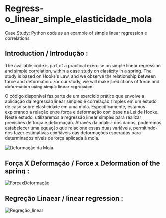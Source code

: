 # Regress-o_linear_simple_elasticidade_mola
Case Study: Python code as an example of simple linear regression e correlations

## Introduction / Introdução :

The available code is part of a practical exercise on simple linear regression and simple correlation, within a case study on elasticity in a spring. The study is based on Hooke's Law, and we observe the relationship between force and deformation. For our study, we will make predictions of force and deformation using simple linear regression.

O código disponível faz parte de um exercício prático que envolve a aplicação da regressão linear simples e correlação simples em um estudo de caso sobre elasticidade em uma mola. Especificamente, estamos explorando a relação entre força e deformação com base na Lei de Hooke.
  Neste estudo, utilizaremos a regressão linear simples para realizar previsões de força e deformação. Através da análise dos dados, poderemos estabelecer uma equação que relacione essas duas variáveis, permitindo-nos fazer estimativas confiáveis das deformações esperadas para determinados níveis de força aplicada à mola.

![Deformação da Mola ](https://github.com/EzequielSONascimento/Regress-o_linear_simple_elasticidade_mola/assets/92522127/55097d11-5fde-4f2f-8bb6-a5033bf81b99)

## Força X Deformação / Force x Deformation of the spring :

![ForçaxDeformação](https://github.com/EzequielSONascimento/Regress-o_linear_simple_elasticidade_mola/assets/92522127/08e75605-e350-441b-951f-ad06c8a548f4)


## Regreção Linaear / linear regression : 

![Regreção_linear](https://github.com/EzequielSONascimento/Regress-o_linear_simple_elasticidade_mola/assets/92522127/f7dbbb59-be21-4caa-b446-5983c64ab4d4)
